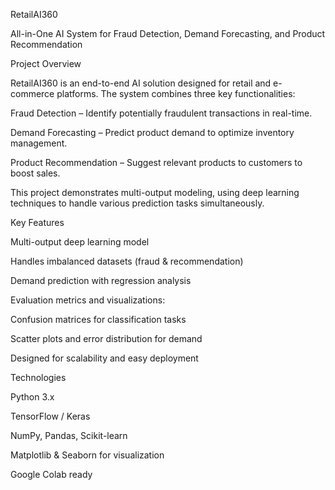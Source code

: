 RetailAI360

All-in-One AI System for Fraud Detection, Demand Forecasting, and Product Recommendation


Project Overview

RetailAI360 is an end-to-end AI solution designed for retail and e-commerce platforms. The system combines three key functionalities:

Fraud Detection – Identify potentially fraudulent transactions in real-time.

Demand Forecasting – Predict product demand to optimize inventory management.

Product Recommendation – Suggest relevant products to customers to boost sales.

This project demonstrates multi-output modeling, using deep learning techniques to handle various prediction tasks simultaneously.

Key Features

Multi-output deep learning model

Handles imbalanced datasets (fraud & recommendation)

Demand prediction with regression analysis

Evaluation metrics and visualizations:

Confusion matrices for classification tasks

Scatter plots and error distribution for demand

Designed for scalability and easy deployment


Technologies

Python 3.x

TensorFlow / Keras

NumPy, Pandas, Scikit-learn

Matplotlib & Seaborn for visualization

Google Colab ready




